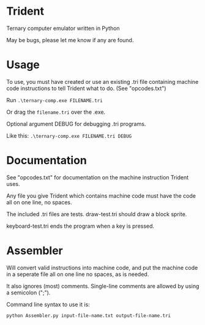 # Trident
Ternary computer emulator written in Python

May be bugs, please let me know if any are found.

# Usage

To use, you must have created or use an existing .tri file containing machine code instructions to tell Trident what to do.
(See "opcodes.txt")

Run ```.\ternary-comp.exe FILENAME.tri```

Or drag the ```filename.tri``` over the .exe. 

Optional argument DEBUG for debugging .tri programs.

Like this: ```.\ternary-comp.exe FILENAME.tri DEBUG```

# Documentation
See "opcodes.txt" for documentation on the machine instruction Trident uses.

Any file you give Trident which contains machine code must have the code all on one line, no spaces.

The included .tri files are tests. draw-test.tri should draw a block sprite. 

keyboard-test.tri ends the program when a key is pressed.

# Assembler

Will convert valid instructions into machine code, and put the machine code in a seperate file all on one line no spaces, as is needed.

It also ignores (most) comments. Single-line comments are allowed by using a semicolon (";").

Command line syntax to use it is:

```python Assembler.py input-file-name.txt output-file-name.tri```
